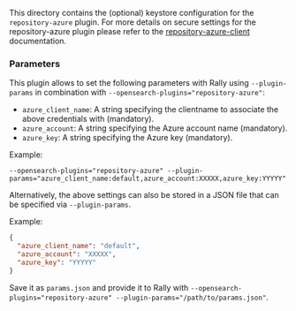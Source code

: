This directory contains the (optional) keystore configuration for the `repository-azure` plugin.
For more details on secure settings for the repository-azure plugin please refer to the [repository-azure-client](https://www.elastic.co/guide/en/elasticsearch/plugins/current/repository-azure-client-settings.html) documentation.

### Parameters

This plugin allows to set the following parameters with Rally using `--plugin-params` in combination with `--opensearch-plugins="repository-azure"`:

* `azure_client_name`: A string specifying the clientname to associate the above credentials with (mandatory).
* `azure_account`: A string specifying the Azure account name (mandatory).
* `azure_key`: A string specifying the Azure key (mandatory).

Example:

`--opensearch-plugins="repository-azure" --plugin-params="azure_client_name:default,azure_account:XXXXX,azure_key:YYYYY"`

Alternatively, the above settings can also be stored in a JSON file that can be specified via `--plugin-params`.

Example:

```json
{
  "azure_client_name": "default",
  "azure_account": "XXXXX",
  "azure_key": "YYYYY"
}
```

Save it as `params.json` and provide it to Rally with `--opensearch-plugins="repository-azure" --plugin-params="/path/to/params.json"`.
